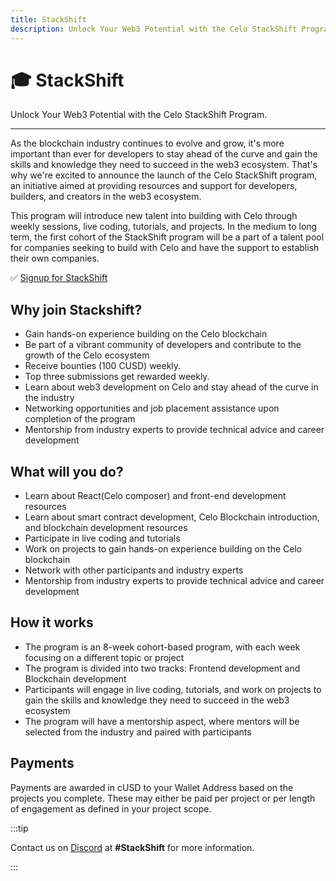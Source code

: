 ```yaml
---
title: StackShift
description: Unlock Your Web3 Potential with the Celo StackShift Program..
---
```


# 🎓 StackShift

Unlock Your Web3 Potential with the Celo StackShift Program.

---

As the blockchain industry continues to evolve and grow, it's more important than ever for developers to stay ahead of the curve and gain the skills and knowledge they need to succeed in the web3 ecosystem. That's why we're excited to announce the launch of the Celo StackShift program, an initiative aimed at providing resources and support for developers, builders, and creators in the web3 ecosystem.

This program will introduce new talent into building with Celo through weekly sessions, live coding, tutorials, and projects. In the medium to long term, the first cohort of the StackShift program will be a part of a talent pool for companies seeking to build with Celo and have the support to establish their own companies.

✅ [Signup for StackShift](https://forms.gle/UoLpYpadJvkzPXch6)

## Why join Stackshift?

- Gain hands-on experience building on the Celo blockchain
- Be part of a vibrant community of developers and contribute to the growth of the Celo ecosystem
- Receive bounties (100 CUSD) weekly.
- Top three submissions get rewarded weekly.
- Learn about web3 development on Celo and stay ahead of the curve in the industry
- Networking opportunities and job placement assistance upon completion of the program
- Mentorship from industry experts to provide technical advice and career development

## What will you do?

- Learn about React(Celo composer) and front-end development resources
- Learn about smart contract development, Celo Blockchain introduction, and blockchain development resources
- Participate in live coding and tutorials
- Work on projects to gain hands-on experience building on the Celo blockchain
- Network with other participants and industry experts
- Mentorship from industry experts to provide technical advice and career development

## How it works

- The program is an 8-week cohort-based program, with each week focusing on a different topic or project
- The program is divided into two tracks: Frontend development and Blockchain development
- Participants will engage in live coding, tutorials, and work on projects to gain the skills and knowledge they need to succeed in the web3 ecosystem
- The program will have a mentorship aspect, where mentors will be selected from the industry and paired with participants

## Payments

Payments are awarded in cUSD to your Wallet Address based on the projects you complete. These may either be paid per project or per length of engagement as defined in your project scope.

:::tip

Contact us on [Discord](https://discord.com/invite/6yWMkgM) at **#StackShift** for more information.

:::

